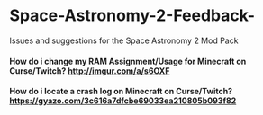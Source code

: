 # Space-Astronomy-2-Feedback-
Issues and suggestions for the Space Astronomy 2 Mod Pack

#### How do i change my RAM Assignment/Usage for Minecraft on Curse/Twitch? http://imgur.com/a/s6OXF
#### How do i locate a crash log on Minecraft on Curse/Twitch? https://gyazo.com/3c616a7dfcbe69033ea210805b093f82
